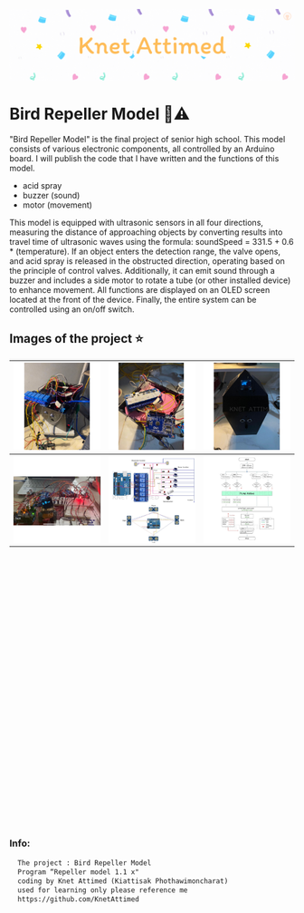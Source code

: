 ![Knet Attimed](pic/KnetAttimed.gif)
# Bird Repeller Model 🦅⚠️
"Bird Repeller Model" is the final project of senior high school. This model consists of various electronic components, all controlled by an Arduino board. I will publish the code that I have written and the functions of this model.
- acid spray
- buzzer (sound)
- motor (movement)

This model is equipped with ultrasonic sensors in all four directions, measuring the distance of approaching objects by converting results into travel time of ultrasonic waves using the formula: soundSpeed = 331.5 + 0.6 * (temperature). If an object enters the detection range, the valve opens, and acid spray is released in the obstructed direction, operating based on the principle of control valves. Additionally, it can emit sound through a buzzer and includes a side motor to rotate a tube (or other installed device) to enhance movement. All functions are displayed on an OLED screen located at the front of the device. Finally, the entire system can be controlled using an on/off switch.


## Images of the project ⭐
| ![Image 1](pic/1.jpg) | ![Image 2](pic/2.jpg) | ![Image 3](pic/3.jpg) |
|-------------------------|-------------------------|-------------------------|
| ![Image 1](pic/4.jpg) | ![Image 2](pic/5.jpg) | ![Image 3](pic/6.jpg) |





<br><br> <br> <br> <br> <br> <br> <br> <br> <br> <br> <br> <br> <br> <br> <br> <br> <br> <br> <br> <br> <br> <br> <br> <br> <br> <br> <br> 
### Info:

```
  The project : Bird Repeller Model
  Program “Repeller model 1.1 x"
  coding by Knet Attimed (Kiattisak Phothawimoncharat)
  used for learning only please reference me
  https://github.com/KnetAttimed
```
